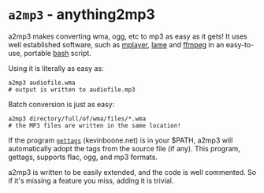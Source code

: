 
# `a2mp3` - anything2mp3

a2mp3 makes converting wma, ogg, etc to mp3 as easy as it gets!
It uses well established software, such as [mplayer](https://www.mplayerhq.hu/), [lame](http://lame.sourceforge.net/) and [ffmpeg](https://www.ffmpeg.org/) in an easy-to-use, portable [bash](http://www.gnu.org/software/bash/) script.

Using it is literally as easy as:

    a2mp3 audiofile.wma
    # output is written to audiofile.mp3

Batch conversion is just as easy:

    a2mp3 directory/full/of/wma/files/*.wma
    # the MP3 files are written in the same location!

If the program [`gettags`](http://kevinboone.net/README_gettags.html) (kevinboone.net) is in your $PATH, a2mp3 will automatically adopt the tags from the source file (if any). This program, gettags, supports flac, ogg, and mp3 formats.

a2mp3 is written to be easily extended, and the code is well commented. So if it's missing a feature you miss, adding it is trivial.
